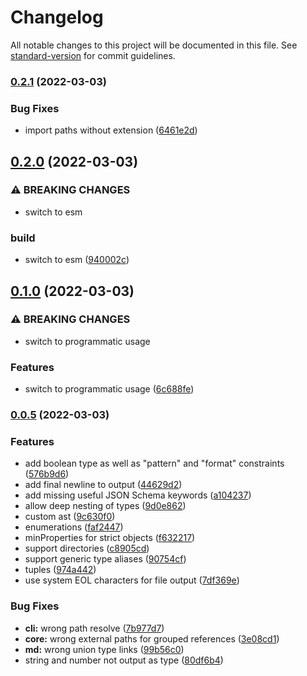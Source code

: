 # Changelog

All notable changes to this project will be documented in this file. See [standard-version](https://github.com/conventional-changelog/standard-version) for commit guidelines.

### [0.2.1](https://github.com/elyukai/optolith-tsjsonschemamd/compare/v0.2.0...v0.2.1) (2022-03-03)


### Bug Fixes

* import paths without extension ([6461e2d](https://github.com/elyukai/optolith-tsjsonschemamd/commit/6461e2d8cbf2e8c58e167d12b351d5b4f5d94020))

## [0.2.0](https://github.com/elyukai/optolith-tsjsonschemamd/compare/v0.1.0...v0.2.0) (2022-03-03)


### ⚠ BREAKING CHANGES

* switch to esm

### build

* switch to esm ([940002c](https://github.com/elyukai/optolith-tsjsonschemamd/commit/940002cc8b34915fdf72f2f2b90b3de3e790035e))

## [0.1.0](https://github.com/elyukai/optolith-tsjsonschemamd/compare/v0.0.5...v0.1.0) (2022-03-03)


### ⚠ BREAKING CHANGES

* switch to programmatic usage

### Features

* switch to programmatic usage ([6c688fe](https://github.com/elyukai/optolith-tsjsonschemamd/commit/6c688fe6301977cabb7d75b0bd5632abce5a33d1))

### [0.0.5](https://github.com/elyukai/optolith-tsjsonschemamd/compare/v0.0.4...v0.0.5) (2022-03-03)


### Features

* add boolean type as well as "pattern" and "format" constraints ([576b9d6](https://github.com/elyukai/optolith-tsjsonschemamd/commit/576b9d6a6511341de49fa9de1f69aed475b56b0b))
* add final newline to output ([44629d2](https://github.com/elyukai/optolith-tsjsonschemamd/commit/44629d2ee284a6f7fd747fc2dad9db7ffcfd3275))
* add missing useful JSON Schema keywords ([a104237](https://github.com/elyukai/optolith-tsjsonschemamd/commit/a104237e57535ef0c073ccc03fd91addcf882d16))
* allow deep nesting of types ([9d0e862](https://github.com/elyukai/optolith-tsjsonschemamd/commit/9d0e86219864e2e7be3722cf1de84d319f4f4075))
* custom ast ([9c630f0](https://github.com/elyukai/optolith-tsjsonschemamd/commit/9c630f01fba3c601ba3fca2a322c564bdc752b33))
* enumerations ([faf2447](https://github.com/elyukai/optolith-tsjsonschemamd/commit/faf2447fccc2a8aeaf2c16215cf10ad755e63b15))
* minProperties for strict objects ([f632217](https://github.com/elyukai/optolith-tsjsonschemamd/commit/f6322172c768a926dac0c0ca2a6ac15655adc0f6))
* support directories ([c8905cd](https://github.com/elyukai/optolith-tsjsonschemamd/commit/c8905cdbc18d0997a63d885e9d2e866be4708111))
* support generic type aliases ([90754cf](https://github.com/elyukai/optolith-tsjsonschemamd/commit/90754cfaef38353c6c087f78d8aaa14e49d80f91))
* tuples ([974a442](https://github.com/elyukai/optolith-tsjsonschemamd/commit/974a44264e12264a728bd73d8d65314be258ce8a))
* use system EOL characters for file output ([7df369e](https://github.com/elyukai/optolith-tsjsonschemamd/commit/7df369edbc02a0d662ddb4e204040392d827d3ba))


### Bug Fixes

* **cli:** wrong path resolve ([7b977d7](https://github.com/elyukai/optolith-tsjsonschemamd/commit/7b977d795c17593dd8bdfba7028632ba52186ac4))
* **core:** wrong external paths for grouped references ([3e08cd1](https://github.com/elyukai/optolith-tsjsonschemamd/commit/3e08cd1eae910abb08dfc5b800bce2d52b36fad1))
* **md:** wrong union type links ([99b56c0](https://github.com/elyukai/optolith-tsjsonschemamd/commit/99b56c06ecac5b3707fd63a352932395e3a9881d))
* string and number not output as type ([80df6b4](https://github.com/elyukai/optolith-tsjsonschemamd/commit/80df6b46859b9e0bb7d1230af0d69d438a82afa7))
